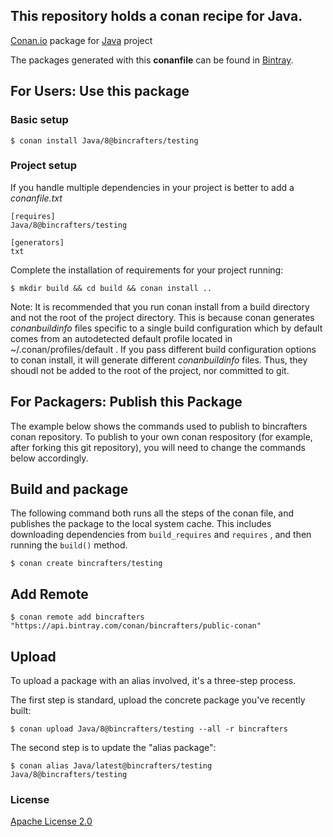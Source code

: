 ## This repository holds a conan recipe for Java.

[Conan.io](https://conan.io) package for [Java](https://github.com/abseil/abseil-cpp) project

The packages generated with this **conanfile** can be found in [Bintray](https://bintray.com/bincrafters/public-conan/Java%3Abincrafters).

## For Users: Use this package

### Basic setup

    $ conan install Java/8@bincrafters/testing

### Project setup

If you handle multiple dependencies in your project is better to add a *conanfile.txt*

    [requires]
    Java/8@bincrafters/testing

    [generators]
    txt

Complete the installation of requirements for your project running:

    $ mkdir build && cd build && conan install ..
	
Note: It is recommended that you run conan install from a build directory and not the root of the project directory.  This is because conan generates *conanbuildinfo* files specific to a single build configuration which by default comes from an autodetected default profile located in ~/.conan/profiles/default .  If you pass different build configuration options to conan install, it will generate different *conanbuildinfo* files.  Thus, they shoudl not be added to the root of the project, nor committed to git. 

## For Packagers: Publish this Package

The example below shows the commands used to publish to bincrafters conan repository. To publish to your own conan respository (for example, after forking this git repository), you will need to change the commands below accordingly. 

## Build and package 

The following command both runs all the steps of the conan file, and publishes the package to the local system cache.  This includes downloading dependencies from `build_requires` and `requires` , and then running the `build()` method. 

    $ conan create bincrafters/testing
	
## Add Remote

	$ conan remote add bincrafters "https://api.bintray.com/conan/bincrafters/public-conan"

## Upload

To upload a package with an alias involved, it's a three-step process. 

The first step is standard, upload the concrete package you've recently built:

    $ conan upload Java/8@bincrafters/testing --all -r bincrafters

The second step is to update the "alias package": 

	$ conan alias Java/latest@bincrafters/testing Java/8@bincrafters/testing

	
### License
[Apache License 2.0](LICENSE)
